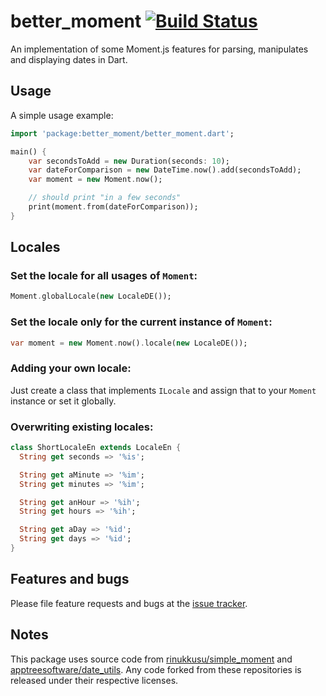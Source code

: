 # better_moment [![Build Status](https://travis-ci.org/Avyiel/better_moment.svg?branch=master)](https://travis-ci.org/Avyiel/better_moment)
An implementation of some Moment.js features for parsing, manipulates and displaying dates in Dart.

## Usage

A simple usage example:

```dart
import 'package:better_moment/better_moment.dart';

main() {
    var secondsToAdd = new Duration(seconds: 10);
    var dateForComparison = new DateTime.now().add(secondsToAdd);
    var moment = new Moment.now();

    // should print "in a few seconds"
    print(moment.from(dateForComparison));
}
```

## Locales

### Set the locale for all usages of `Moment`:

```dart
Moment.globalLocale(new LocaleDE());
```

### Set the locale only for the current instance of `Moment`:

```dart
var moment = new Moment.now().locale(new LocaleDE());
```

### Adding your own locale:

Just create a class that implements `ILocale` and assign that to your `Moment` instance or set it globally.


### Overwriting existing locales:

```dart
class ShortLocaleEn extends LocaleEn {
  String get seconds => '%is';

  String get aMinute => '%im';
  String get minutes => '%im';

  String get anHour => '%ih';
  String get hours => '%ih';

  String get aDay => '%id';
  String get days => '%id';
}
```

## Features and bugs

Please file feature requests and bugs at the [issue tracker][tracker].

[tracker]: https://github.com/Avyiel/better_moment/issues

## Notes

This package uses source code from [rinukkusu/simple_moment](https://github.com/rinukkusu/simple_moment) and [apptreesoftware/date_utils](https://github.com/apptreesoftware/date_utils). Any code forked from these repositories is released under their respective licenses.